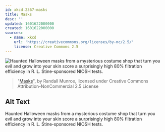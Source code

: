 ```yaml
---
id: xkcd.2367-masks
title: Masks
desc: ''
updated: 1601622000000
created: 1601622000000
sources:
  - name: xkcd
    url: 'https://creativecommons.org/licenses/by-nc/2.5/'
    license: Creative Commons 2.5
---
```

![Haunted Halloween masks from a mysterious costume shop that turn you evil and grow into your skin score a surprisingly high 80% filtration efficiency in R. L. Stine-sponsored NIOSH tests.](https://imgs.xkcd.com/comics/masks.png)
> "[Masks](https://xkcd.com/2367/)", by Randall Munroe, licensed under Creative Commons Attribution-NonCommercial 2.5 License

## Alt Text
Haunted Halloween masks from a mysterious costume shop that turn you evil and grow into your skin score a surprisingly high 80% filtration efficiency in R. L. Stine-sponsored NIOSH tests.
